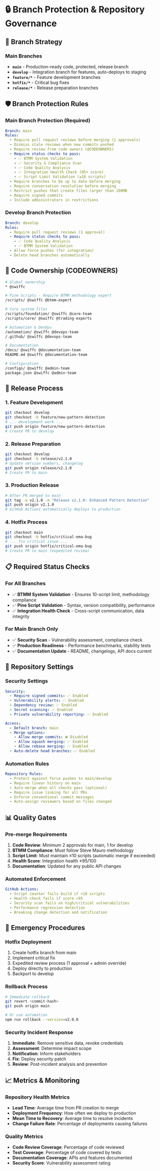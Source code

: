 # 🔒 Branch Protection & Repository Governance

## 🌳 **Branch Strategy**

### Main Branches
- **`main`** - Production-ready code, protected, release branch
- **`develop`** - Integration branch for features, auto-deploys to staging
- **`feature/*`** - Feature development branches
- **`hotfix/*`** - Critical bug fixes
- **`release/*`** - Release preparation branches

## 🛡️ **Branch Protection Rules**

### Main Branch Protection (Required)
```yaml
Branch: main
Rules:
  - Require pull request reviews before merging (2 approvals)
  - Dismiss stale reviews when new commits pushed
  - Require review from code owners (@CODEOWNERS)
  - Require status checks to pass:
    - ✅ BTMM System Validation
    - ✅ Security & Compliance Scan  
    - ✅ Code Quality Analysis
    - ✅ Integration Health Check (95+ score)
    - ✅ Script Limit Validation (≤10 scripts)
  - Require branches to be up to date before merging
  - Require conversation resolution before merging
  - Restrict pushes that create files larger than 100MB
  - Require signed commits
  - Include administrators in restrictions
```

### Develop Branch Protection
```yaml
Branch: develop
Rules:
  - Require pull request reviews (1 approval)
  - Require status checks to pass:
    - ✅ Code Quality Analysis
    - ✅ BTMM System Validation
  - Allow force pushes (for integration)
  - Delete head branches automatically
```

## 👥 **Code Ownership (CODEOWNERS)**

```bash
# Global ownership
* @swiffc

# Pine Scripts - Require BTMM methodology expert
/scripts/ @swiffc @btmm-expert

# Core system files
/scripts/foundation/ @swiffc @core-team
/scripts/core/ @swiffc @trading-experts

# Automation & DevOps
/automation/ @swiffc @devops-team
/.github/ @swiffc @devops-team

# Documentation
/docs/ @swiffc @documentation-team
README.md @swiffc @documentation-team

# Configuration
/configs/ @swiffc @admin-team
package.json @swiffc @admin-team
```

## 🚀 **Release Process**

### 1. Feature Development
```bash
git checkout develop
git checkout -b feature/new-pattern-detection
# ... development work ...
git push origin feature/new-pattern-detection
# Create PR to develop
```

### 2. Release Preparation
```bash
git checkout develop
git checkout -b release/v2.1.0
# Update version numbers, changelog
git push origin release/v2.1.0
# Create PR to main
```

### 3. Production Release
```bash
# After PR merged to main
git tag -a v2.1.0 -m "Release v2.1.0: Enhanced Pattern Detection"
git push origin v2.1.0
# GitHub Actions automatically deploys to production
```

### 4. Hotfix Process
```bash
git checkout main
git checkout -b hotfix/critical-ema-bug
# ... fix critical issue ...
git push origin hotfix/critical-ema-bug
# Create PR to main (expedited review)
```

## 📋 **Required Status Checks**

### For All Branches
- ✅ **BTMM System Validation** - Ensures 10-script limit, methodology compliance
- ✅ **Pine Script Validation** - Syntax, version compatibility, performance
- ✅ **Integration Health Check** - Cross-script communication, data integrity

### For Main Branch Only
- ✅ **Security Scan** - Vulnerability assessment, compliance check
- ✅ **Production Readiness** - Performance benchmarks, stability tests
- ✅ **Documentation Update** - README, changelogs, API docs current

## 🔐 **Repository Settings**

### Security Settings
```yaml
Security:
  - Require signed commits: ✅ Enabled
  - Vulnerability alerts: ✅ Enabled
  - Dependency review: ✅ Enabled
  - Secret scanning: ✅ Enabled
  - Private vulnerability reporting: ✅ Enabled

Access:
  - Default branch: main
  - Merge options:
    - Allow merge commits: ❌ Disabled
    - Allow squash merging: ✅ Enabled
    - Allow rebase merging: ✅ Enabled
  - Auto-delete head branches: ✅ Enabled
```

### Automation Rules
```yaml
Repository Rules:
  - Protect against force pushes to main/develop
  - Require linear history on main
  - Auto-merge when all checks pass (optional)
  - Require issue linking for all PRs
  - Enforce conventional commit messages
  - Auto-assign reviewers based on files changed
```

## 📊 **Quality Gates**

### Pre-merge Requirements
1. **Code Review**: Minimum 2 approvals for main, 1 for develop
2. **BTMM Compliance**: Must follow Steve Mauro methodology
3. **Script Limit**: Must maintain ≤10 scripts (automatic merge if exceeded)
4. **Health Score**: Integration health ≥95/100
5. **Documentation**: Updated for any public API changes

### Automated Enforcement
```yaml
GitHub Actions:
  - Script counter fails build if >10 scripts
  - Health check fails if score <95
  - Security scan fails on high/critical vulnerabilities
  - Performance regression detection
  - Breaking change detection and notification
```

## 🚨 **Emergency Procedures**

### Hotfix Deployment
1. Create hotfix branch from main
2. Implement critical fix
3. Expedited review process (1 approval + admin override)
4. Deploy directly to production
5. Backport to develop

### Rollback Process
```bash
# Immediate rollback
git revert <commit-hash>
git push origin main

# Or use automation
npm run rollback --version=v2.0.0
```

### Security Incident Response
1. **Immediate**: Remove sensitive data, revoke credentials
2. **Assessment**: Determine impact scope
3. **Notification**: Inform stakeholders
4. **Fix**: Deploy security patch
5. **Review**: Post-incident analysis and prevention

## 📈 **Metrics & Monitoring**

### Repository Health Metrics
- **Lead Time**: Average time from PR creation to merge
- **Deployment Frequency**: How often we deploy to production
- **Mean Time to Recovery**: Average time to resolve incidents
- **Change Failure Rate**: Percentage of deployments causing failures

### Quality Metrics
- **Code Review Coverage**: Percentage of code reviewed
- **Test Coverage**: Percentage of code covered by tests
- **Documentation Coverage**: APIs and features documented
- **Security Score**: Vulnerability assessment rating 